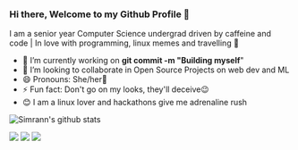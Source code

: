 
### Hi there, Welcome to my Github Profile 👋

I am a senior year Computer Science undergrad driven by caffeine and code | In love with programming, linux memes and travelling 💫
- 🔭 I’m currently working on  <b>git commit -m "Building myself</b>"
- 👯 I’m looking to collaborate in Open Source Projects on web dev and ML
- 😄 Pronouns: She/her💖
- ⚡ Fun fact: Don't go on my looks, they'll deceive😉
- 😊 I am a linux lover and hackathons give me adrenaline rush

![Simrann's github stats](https://github-readme-stats.vercel.app/api?username=simrann20)

[<img src="https://img.shields.io/badge/twitter-%231DA1F2.svg?&style=for-the-badge&logo=twitter&logoColor=white" />](https://twitter.com/Simrann_Arora) [<img src="https://img.shields.io/badge/medium-%2312100E.svg?&style=for-the-badge&logo=medium&logoColor=white" />](https://medium.com/simrann20)  [<img src="https://img.shields.io/badge/linkedin-%230077B5.svg?&style=for-the-badge&logo=linkedin&logoColor=white" />](https://www.linkedin.com/in/simrannarora/)
